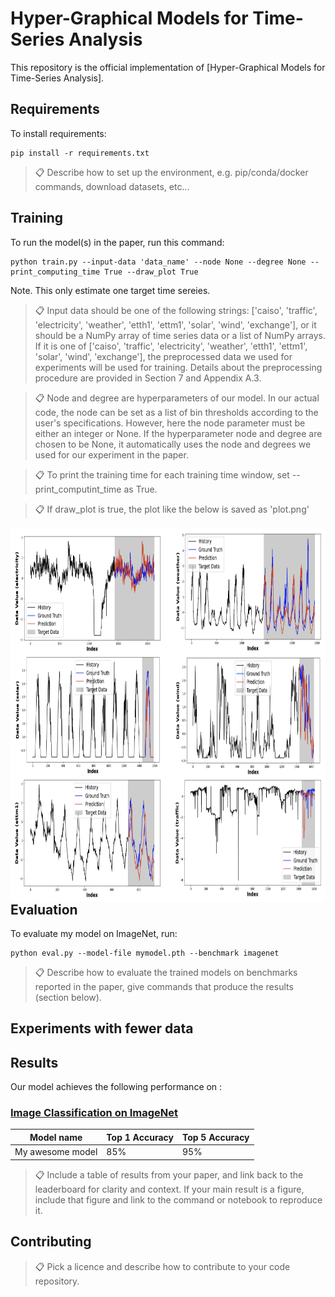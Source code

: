 # Hyper-Graphical Models for Time-Series Analysis

This repository is the official implementation of [Hyper-Graphical Models for Time-Series Analysis]. 


## Requirements

To install requirements:

```setup
pip install -r requirements.txt
```

>📋  Describe how to set up the environment, e.g. pip/conda/docker commands, download datasets, etc...


## Training

To run the model(s) in the paper, run this command:

```train
python train.py --input-data 'data_name' --node None --degree None --print_computing_time True --draw_plot True
```
Note. This only estimate one target time sereies.

>📋 Input data should be one of the following strings: ['caiso', 'traffic', 'electricity', 'weather', 'etth1', 'ettm1', 'solar', 'wind', 'exchange'], or it should be a NumPy array of time series data or a list of NumPy arrays. If it is one of ['caiso', 'traffic', 'electricity', 'weather', 'etth1', 'ettm1', 'solar', 'wind', 'exchange'], the preprocessed data we used for experiments will be used for training. Details about the preprocessing procedure are provided in Section 7 and Appendix A.3.

>📋 Node and degree are hyperparameters of our model. In our actual code, the node can be set as a list of bin thresholds according to the user's specifications. However, here the node parameter must be either an integer or None. If the hyperparameter node and degree are chosen to be None, it automatically uses the node and degrees we used for our experiment in the paper.

>📋 To print the training time for each training time window, set --print_computint_time as True.

>📋 If draw_plot is true, the plot like the below is saved as 'plot.png'

<a href="url"><img src="/assets/prediction_target_plot.jpg" align="center" height="600" width="800" style="float:left; padding-right:15px" ></a>




## Evaluation

To evaluate my model on ImageNet, run:

```eval
python eval.py --model-file mymodel.pth --benchmark imagenet
```

>📋  Describe how to evaluate the trained models on benchmarks reported in the paper, give commands that produce the results (section below).


## Experiments with fewer data



## Results

Our model achieves the following performance on :

### [Image Classification on ImageNet](https://paperswithcode.com/sota/image-classification-on-imagenet)

| Model name         | Top 1 Accuracy  | Top 5 Accuracy |
| ------------------ |---------------- | -------------- |
| My awesome model   |     85%         |      95%       |

>📋  Include a table of results from your paper, and link back to the leaderboard for clarity and context. If your main result is a figure, include that figure and link to the command or notebook to reproduce it. 


## Contributing

>📋  Pick a licence and describe how to contribute to your code repository. 
